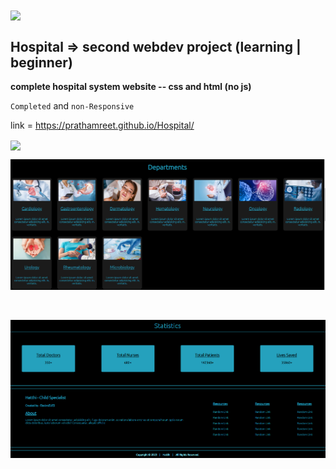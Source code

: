 <img src="https://capsule-render.vercel.app/api?type=soft&color=gradient&height=10&section=header" width="1080" align="center"/>

## Hospital => second webdev project (learning | beginner)

**complete hospital system website -- css and html (no js)**

`Completed` and `non-Responsive`

link = https://prathamreet.github.io/Hospital/

<img src="https://capsule-render.vercel.app/api?type=soft&color=gradient&height=10&section=footer" width="1080" align="center"/>

<br>

![image](https://github.com/prathamreet/Hospital/blob/main/Media/Screenshots/ss1.png?raw=true)

<br>

![image](https://github.com/prathamreet/Hospital/blob/main/Media/Screenshots/ss2.png?raw=true)

